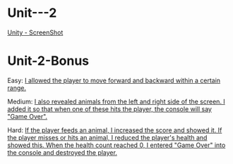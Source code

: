 # Unit---2
 [Unity - ScreenShot](https://drive.google.com/file/d/1Ik_87OaRUH-tkeCXoSZY5Hd9xXkdUqlV/view?usp=sharing)

# Unit-2-Bonus
Easy: [I allowed the player to move forward and backward within a certain range.](https://drive.google.com/file/d/1pvXDN6rBP2vvNQ_krxfZWrnaMmem4ST2/view?usp=sharing)

Medium: [I also revealed animals from the left and right side of the screen. I added it so that when one of these hits the player, the console will say "Game Over".](https://drive.google.com/file/d/1_Czj_pdeproiWAvDLTFSb4yfsBPnkD19/view?usp=sharing)

Hard: [If the player feeds an animal, I increased the score and showed it. If the player misses or hits an animal, I reduced the player's health and showed this. When the health count reached 0, I entered "Game Over" into the console and destroyed the player.](https://drive.google.com/file/d/1ldcNlLr8D8CI2dtzAsPHcCIZoHpMmRvi/view?usp=sharing)
